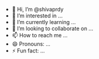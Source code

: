 - 👋 Hi, I’m @shivaprdy
- 👀 I’m interested in ...
- 🌱 I’m currently learning ...
- 💞️ I’m looking to collaborate on ...
- 📫 How to reach me ...
- 😄 Pronouns: ...
- ⚡ Fun fact: ...

<!---
shivaprdy/shivaprdy is a ✨ special ✨ repository because its `README.md` (this file) appears on your GitHub profile.
You can click the Preview link to take a look at your changes.
--->
